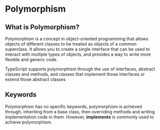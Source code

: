 # Polymorphism

## What is Polymorphism?

Polymorphism is a concept in object-oriented programming that allows objects of different classes to be treated as objects of a common superclass. It allows you to create a single interface that can be used to interact with multiple types of objects, and provides a way to write more flexible and generic code.

TypeScript supports polymorphism through the use of interfaces, abstract classes and methods, and classes that implement those interfaces or extend those abstract classes

## Keywords

Polymorphism has no specific keywords, polymorphism is achieved through, inheriting from a base class, then overriding methods and writing implementation code in them.
However, **implements** is commonly used to achieve polymorphism.
